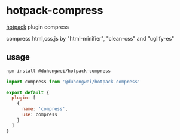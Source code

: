 # hotpack-compress
[hotpack](https://github.com/duhongwei/hotpack) plugin compress

compress html,css,js by "html-minifier",  "clean-css" and "uglify-es"

## usage
```bash
npm install @duhongwei/hotpack-compress
```

```js
import compress from '@duhongwei/hotpack-compress'

export default {
  plugin: [
    {
      name: 'compress',
      use: compress
    }
  ]
}
```
